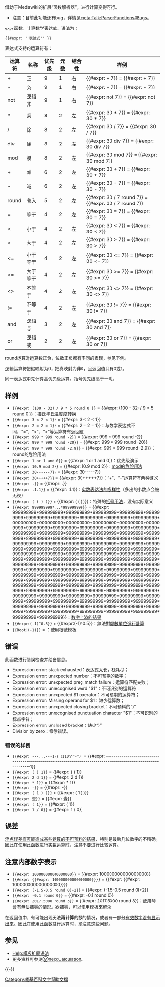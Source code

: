 借助于Mediawiki的扩展“函数解析器”，进行计算变得可行。

  - 注意：目前此功能还有bug，详情见[meta:Talk:ParserFunctions\#Bugs](https://zh.wikipedia.org/wiki/meta:Talk:ParserFunctions#Bugs "wikilink")。

`expr`函数，计算数学表达式。语法为：

    {{#expr: ''表达式'' }}

表达式支持的运算符有：

| 运算符   | 名称   | 优先级 | 元数 | 结合性 | 样例                                                      |
| ----- | ---- | --- | -- | --- | ------------------------------------------------------- |
| \+    | 正    | 9   | 1  | 右   | {{\#expr: + 7}} = {{\#expr: + 7}}                       |
| \-    | 负    | 9   | 1  | 右   | {{\#expr: - 7}} = {{\#expr: - 7}}                       |
| not   | 逻辑非  | 9   | 1  | 右   | {{\#expr: not 7}} = {{\#expr: not 7}}                   |
| \*    | 乘    | 8   | 2  | 左   | {{\#expr: 30 \* 7}} = {{\#expr: 30 \* 7}}               |
| /     | 除    | 8   | 2  | 左   | {{\#expr: 30 / 7}} = {{\#expr: 30 / 7}}                 |
| div   | 除    | 8   | 2  | 左   | {{\#expr: 30 div 7}} = {{\#expr: 30 div 7}}             |
| mod   | 模    | 8   | 2  | 左   | {{\#expr: 30 mod 7}} = {{\#expr: 30 mod 7}}             |
| \+    | 加    | 6   | 2  | 左   | {{\#expr: 30 + 7}} = {{\#expr: 30 + 7}}                 |
| \-    | 减    | 6   | 2  | 左   | {{\#expr: 30 - 7}} = {{\#expr: 30 - 7}}                 |
| round | 舍入   | 5   | 2  | 左   | {{\#expr: 30 / 7 round 7}} = {{\#expr: 30 / 7 round 7}} |
| \=    | 等于   | 4   | 2  | 左   | {{\#expr: 30 = 7}} = {{\#expr: 30 = 7}}                 |
| \<    | 小于   | 4   | 2  | 左   | {{\#expr: 30 \< 7}} = {{\#expr: 30 \< 7}}               |
| \>    | 大于   | 4   | 2  | 左   | {{\#expr: 30 \> 7}} = {{\#expr: 30 \> 7}}               |
| \<=   | 小于等于 | 4   | 2  | 左   | {{\#expr: 30 \<= 7}} = {{\#expr: 30 \<= 7}}             |
| \>=   | 大于等于 | 4   | 2  | 左   | {{\#expr: 30 \>= 7}} = {{\#expr: 30 \>= 7}}             |
| \<\>  | 不等于  | 4   | 2  | 左   | {{\#expr: 30 \<\> 7}} = {{\#expr: 30 \<\> 7}}           |
| \!=   | 不等于  | 4   | 2  | 左   | {{\#expr: 30 \!= 7}} = {{\#expr: 30 \!= 7}}             |
| and   | 逻辑与  | 3   | 2  | 左   | {{\#expr: 30 and 7}} = {{\#expr: 30 and 7}}             |
| or    | 逻辑或  | 2   | 2  | 左   | {{\#expr: 30 or 7}} = {{\#expr: 30 or 7}}               |

round运算对运算数正负，位数正负都有不同的表现，参见下例。

逻辑运算符把假映射为0，把真映射为非0，且返回值只有0或1。

同一表达式中先计算高优先级运算。括号优先级高于一切。

## 样例

  - `{{#expr: (100 - 32) / 9 * 5 round 0 }}` = {{\#expr: (100 - 32) / 9
    \* 5 round 0
    }}：[摄氏](https://zh.wikipedia.org/wiki/攝氏溫標 "wikilink")[华氏](https://zh.wikipedia.org/wiki/華氏溫標 "wikilink")[温度](../Page/温度.md "wikilink")[度](https://zh.wikipedia.org/wiki/度 "wikilink")[转换](../Page/温度单位换算.md "wikilink")
  - `{{#expr: 3 < 2 < 1}}` = {{\#expr: 3 \< 2 \< 1}}
  - `{{#expr: 2 = 2 = 1}}` = {{\#expr: 2 = 2 =
    1}}：与数学表达式不同，“=”、“\<”、“\>”等运算符有返回值
  - `{{#expr: 999 * 999 round -2}}` = {{\#expr: 999 \* 999 round -2}}
  - `{{#expr: 999 * 999 round -20}}` = {{\#expr: 999 \* 999 round -20}}
  - `{{#expr: 999 * 999 round -2.9}}` = {{\#expr: 999 \* 999 round
    -2.9}}：round的危险用法
  - `{{#expr: 1 or 1 and 0}}` = {{\#expr: 1 or 1 and 0}}：优先级演示
  - `{{#expr: 10.9 mod 2}}` = {{\#expr: 10.9 mod
    2}}：[mod的危险用法](../Page/同餘.md "wikilink")
  - `{{#expr: 30------7}}` = {{\#expr: 30-----7}}
  - `{{#expr: 30+++++7}}` = {{\#expr: 30+++++7}}：“+”、“-”运算符有两种含义
  - `{{#expr: .}}` = {{\#expr: .}}
  - `{{#expr: .1.1}}` = {{\#expr:
    .1.1}}：[实数表达法的多样性](../Page/实数.md "wikilink")（多出的小数点会被无视）
  - `{{#expr: ( ( ) )}}` = {{\#expr: ( ( )
    )}}：特殊的[括号用法](../Page/括号.md "wikilink")，没有实际意义
  - `{{#expr: 999999999*...*999999999}}` = {{\#expr:
    999999999\*999999999\*999999999\*999999999\*999999999\*999999999\*999999999\*999999999\*999999999\*999999999\*999999999\*999999999\*999999999\*999999999\*999999999\*999999999\*999999999\*999999999\*999999999\*999999999\*999999999\*999999999\*999999999\*999999999\*999999999\*999999999\*999999999\*999999999\*999999999\*999999999\*999999999\*999999999\*999999999\*999999999\*999999999\*999999999\*999999999\*999999999\*999999999\*999999999\*999999999\*999999999\*999999999\*999999999\*999999999\*999999999\*999999999\*999999999\*999999999\*999999999\*999999999\*999999999\*999999999\*999999999\*999999999\*999999999\*999999999\*999999999\*999999999\*999999999\*999999999\*999999999\*999999999\*999999999\*999999999\*999999999\*999999999\*999999999\*999999999\*999999999\*999999999\*999999999\*999999999\*999999999\*999999999\*999999999\*999999999\*999999999\*999999999\*999999999\*999999999\*999999999\*999999999\*999999999\*999999999\*999999999\*999999999\*999999999\*999999999\*999999999\*999999999\*999999999\*999999999\*999999999\*999999999\*999999999\*999999999\*999999999\*999999999\*999999999\*999999999\*999999999\*999999999\*999999999\*999999999\*999999999\*999999999\*999999999\*999999999\*999999999\*999999999\*999999999}}：[数字上溢的结果](https://zh.wikipedia.org/wiki/算術溢位 "wikilink")
  - `{{#expr:(-1)^0.5}}` =
    {{\#expr:(-1)^0.5}}：無法對[虛數單位進行計算](../Page/虛數單位.md "wikilink")
  - `{{Root|(-1)}}` = ：使用根號模板

## 错误

此函数进行错误检查并给出信息。

  - Expression error: stack exhausted：表达式太长，栈耗尽；
  - Expression error: unexpected number：不可预期的数字；
  - Expression error: unexpected preg_match failure：运算符匹配失败；
  - Expression error: unrecognised word "$1"：不可识别的运算符；
  - Expression error: unexpected $1 operator：不可预期的运算符；
  - Expression error: Missing operand for $1：缺少运算数；
  - Expression error: unexpected closing bracket：不可预料的“)”
  - Expression error: unrecognised punctuation character "$1"：不可识别的标点字符；
  - Expression error: unclosed bracket：缺少“)”
  - Division by zero：零除错误。

### 错误的样例

  - `{{#expr: ---...---1}}（110个“-”）` = {{\#expr:
    --------------------------------------------------------------------------------------------------------------1}}
  - `{{#expr: ( ) 1}}` = {{\#expr: ( ) 1}}
  - `{{#expr: 2 d 1}}` = {{\#expr: 2 d 1}}
  - `{{#expr: * 1}}` = {{\#expr: \* 1}}
  - `{{#expr: -}}` = {{\#expr: -}}
  - `{{#expr: ( 1 ) )}}` = {{\#expr: ( 1 ) )}}
  - `{{#expr: 壹}}` = {{\#expr: 壹}}
  - `{{#expr: ( 1}}` = {{\#expr: ( 1}}
  - `{{#expr: 1 / 0}}` = {{\#expr: 1 / 0}}

## 误差

[浮点](https://zh.wikipedia.org/wiki/浮点 "wikilink")[误差有可能造成某些运算的不可预料的结果](../Page/误差.md "wikilink")，特别是最后几位数字的不精确。因此在使用此函数进行[实数运算时](../Page/实数.md "wikilink")，注意不要进行比较运算。

## 注意内部数字表示

  - `{{#expr: 100000000000000000}}` = {{\#expr: 100000000000000000}}
  - `{{#expr: {{#expr: 100000000000000000}}}}` = {{\#expr: {{\#expr:
    100000000000000000}}}}
  - `{{#expr: (-1.5-0.5 round 0)+2}}` = {{\#expr: (-1.5-0.5 round 0)+2}}
  - `{{#expr: -0.1 round 0}}` = {{\#expr: -0.1 round 0}}
  - `{{#expr: 2017.5000 round 3}}` = {{\#expr: 2017.5000 round
    3}}：使用時會有無法補零的情形。欲補零，可以使用模板來解決

在返回值中，有可能出现无法**再计算**的数的情况，或者有一部分[有效数字没有显示出来](../Page/有效数字.md "wikilink")。因此在使用此函数进行运算时，须注意这些问题。

## 参见

  - [Help:模板扩展语法](https://zh.wikipedia.org/wiki/Help:模板扩展语法 "wikilink")
  - 更多资料可参见[:m:help:Calculation](https://zh.wikipedia.org/wiki/:m:help:Calculation "wikilink")。

{{-}}

[Category:維基百科文字幫助文檔](https://zh.wikipedia.org/wiki/Category:維基百科文字幫助文檔 "wikilink")